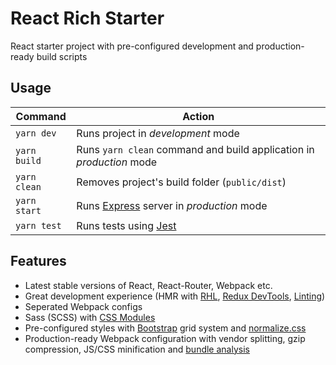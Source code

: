 # React Rich Starter
React starter project with pre-configured development and production-ready build scripts

## Usage
| Command | Action |
| --- | --- |
| `yarn dev` | Runs project in *development* mode |
| `yarn build` | Runs `yarn clean` command and build application in *production* mode |
| `yarn clean` | Removes project's build folder (`public/dist`) |
| `yarn start` | Runs [Express](http://expressjs.com/) server in *production* mode |
| `yarn test` | Runs tests using [Jest](https://facebook.github.io/jest/) |

## Features
* Latest stable versions of React, React-Router, Webpack etc.
* Great development experience (HMR with [RHL](https://github.com/gaearon/react-hot-loader), [Redux DevTools](https://github.com/gaearon/redux-devtools), [Linting](https://eslint.org/))
* Seperated Webpack configs
* Sass (SCSS) with [CSS Modules](https://github.com/css-modules/css-modules)
* Pre-configured styles with [Bootstrap](https://getbootstrap.com/) grid system and [normalize.css](https://necolas.github.io/normalize.css/)
* Production-ready Webpack configuration with vendor splitting, gzip compression, JS/CSS minification and [bundle analysis](https://github.com/webpack-contrib/webpack-bundle-analyzer)
